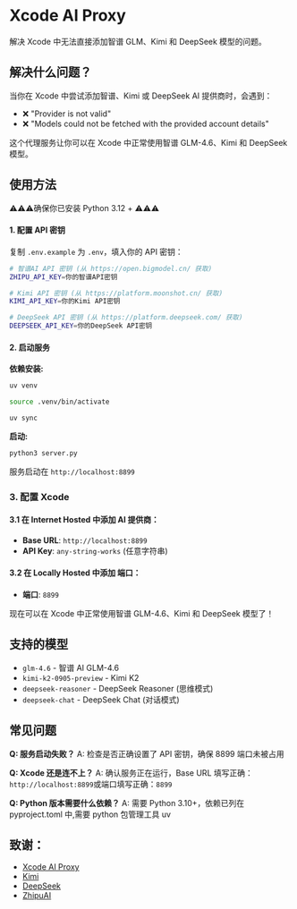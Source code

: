 # Xcode AI Proxy

解决 Xcode 中无法直接添加智谱 GLM、Kimi 和 DeepSeek 模型的问题。

## 解决什么问题？

当你在 Xcode 中尝试添加智谱、Kimi 或 DeepSeek AI 提供商时，会遇到：

- ❌ "Provider is not valid"
- ❌ "Models could not be fetched with the provided account details"

这个代理服务让你可以在 Xcode 中正常使用智谱 GLM-4.6、Kimi 和 DeepSeek 模型。

## 使用方法

⚠️⚠️⚠️确保你已安装 Python 3.12 + ⚠️⚠️⚠️

#### 1. 配置 API 密钥

复制 `.env.example` 为 `.env`，填入你的 API 密钥：

```bash
# 智谱AI API 密钥 (从 https://open.bigmodel.cn/ 获取)
ZHIPU_API_KEY=你的智谱API密钥

# Kimi API 密钥 (从 https://platform.moonshot.cn/ 获取)
KIMI_API_KEY=你的Kimi API密钥

# DeepSeek API 密钥 (从 https://platform.deepseek.com/ 获取)
DEEPSEEK_API_KEY=你的DeepSeek API密钥
```

#### 2. 启动服务


**依赖安装:**

```bash
uv venv

source .venv/bin/activate

uv sync

```

**启动:**

```bash
python3 server.py

```

服务启动在 `http://localhost:8899`

### 3. 配置 Xcode

#### 3.1 在 Internet Hosted 中添加 AI 提供商：

- **Base URL**: `http://localhost:8899`
- **API Key**: `any-string-works` (任意字符串)

#### 3.2 在 Locally Hosted 中添加 端口：

- **端口**: `8899`

现在可以在 Xcode 中正常使用智谱 GLM-4.6、Kimi 和 DeepSeek 模型了！

## 支持的模型

- `glm-4.6` - 智谱 AI GLM-4.6
- `kimi-k2-0905-preview` - Kimi K2
- `deepseek-reasoner` - DeepSeek Reasoner (思维模式)
- `deepseek-chat` - DeepSeek Chat (对话模式)

## 常见问题

**Q: 服务启动失败？**
A: 检查是否正确设置了 API 密钥，确保 8899 端口未被占用

**Q: Xcode 还是连不上？**
A: 确认服务正在运行，Base URL 填写正确：`http://localhost:8899`或端口填写正确：`8899`

**Q: Python 版本需要什么依赖？**
A: 需要 Python 3.10+，依赖已列在 pyproject.toml 中,需要 python 包管理工具 uv

## 致谢：

- [Xcode AI Proxy](https://github.com/fengjinyi98/xcode-ai-proxy)
- [Kimi](https://www.kimi.com/)
- [DeepSeek](https://www.deepseek.com/)
- [ZhipuAI](https://bigmodel.cn/)
